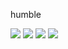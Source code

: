 humble

![](https://raw.githubusercontent.com/jinshinvn/github-stats/master/generated/overview.svg#gh-dark-mode-only)
![](https://raw.githubusercontent.com/jinshinvn/github-stats/master/generated/overview.svg#gh-light-mode-only)
![](https://raw.githubusercontent.com/jinshinvn/github-stats/master/generated/languages.svg#gh-dark-mode-only)
![](https://raw.githubusercontent.com/jinshinvn/github-stats/master/generated/languages.svg#gh-light-mode-only)

